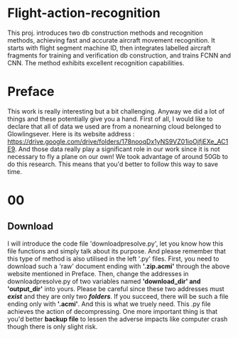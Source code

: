 # Flight-action-recognition
This proj. introduces two db construction methods and recognition methods, achieving fast and accurate aircraft movement recognition. It starts with flight segment machine ID, then integrates labelled aircraft fragments for training and verification db construction, and trains FCNN and CNN. The method exhibits excellent recognition capabilities.

# Preface
This work is really interesting but a bit challenging. Anyway we did a lot of things and these potentially give you a hand. First of all, I would like to declare that all of data we used are from a nonearning cloud belonged to Glowlingsever. Here is its website address : https://drive.google.com/drive/folders/178nooqDx1yNS9VZ01ioOjfjEXe_AC1E9. And those data really play a significant role in our work since it is not necessary to fly a plane on our own! We took advantage of around 50Gb to do this research. This means that you'd better to follow this way to save time.

# 00
## Download
I will introduce the code file 'downloadpresolve.py', let you know how this file functions and simply talk about its purpose. And please remember that this type of method is also utilised in the left '.py' files.
First, you need to download such a 'raw' document ending with **'.zip.acmi'** through the above website mentioned in Preface. Then, change the addresses in downloadpresolve.py of two variables named **'download_dir' and 'output_dir'** into yours. Please be careful since these two addresses must ***exist*** and they are only two ***folders***.  If you succeed, there will be such a file ending only with **'.acmi'**. And this is what we truely need. This .py file achieves the action of decompressing. One more important thing is that you'd better **backup file** to lessen the adverse impacts like computer crash though there is only slight risk.  
